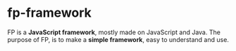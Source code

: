 # fp-framework

FP is a **JavaScript framework**, mostly made on JavaScript and Java.
The purpose of FP, is to make a **simple framework**, easy to understand and use.